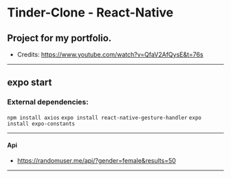 # Tinder-Clone - React-Native

## Project for my portfolio.

- Credits: https://www.youtube.com/watch?v=QfaV2AfQysE&t=76s

---

## expo start

### External dependencies:

`npm install axios`
`expo install react-native-gesture-handler`
`expo install expo-constants`

---

#### Api

- https://randomuser.me/api/?gender=female&results=50

---
